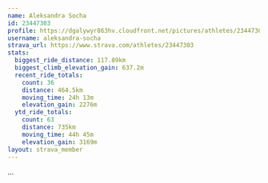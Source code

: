 ```yaml
---
name: Aleksandra Socha
id: 23447303
profile: https://dgalywyr863hv.cloudfront.net/pictures/athletes/23447303/14745546/4/large.jpg
username: aleksandra-socha
strava_url: https://www.strava.com/athletes/23447303
stats:
  biggest_ride_distance: 117.89km
  biggest_climb_elevation_gain: 637.2m
  recent_ride_totals:
    count: 36
    distance: 464.5km
    moving_time: 24h 13m
    elevation_gain: 2276m
  ytd_ride_totals:
    count: 63
    distance: 735km
    moving_time: 44h 45m
    elevation_gain: 3169m
layout: strava_member
--- 
```

...
